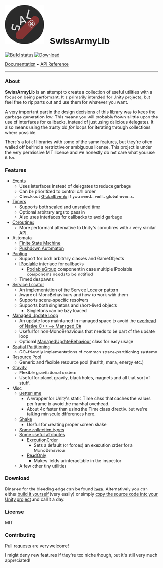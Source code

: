 # ![Logo](https://raw.githubusercontent.com/ArchonInteractive/SwissArmyLib/master/logo.png) &nbsp; SwissArmyLib

[![Build status](https://ci.appveyor.com/api/projects/status/sapkbwkbl5ug901u/branch/master?svg=true)](https://ci.appveyor.com/project/Phault/swissarmylib/branch/master)
[![Download](https://api.bintray.com/packages/phault/SwissArmyLib/development/images/download.svg) ](https://bintray.com/phault/SwissArmyLib/development/_latestVersion#files)


[Documentation](https://github.com/ArchonInteractive/SwissArmyLib/wiki)
&#8226;
[API Reference](https://archoninteractive.com/swissarmylib/)

---

### About
**SwissArmyLib** is an attempt to create a collection of useful utilities with a focus on being performant. It is primarily intended for Unity projects, but feel free to rip parts out and use them for whatever you want.

A very important part in the design decisions of this library was to keep the garbage generation low. This means you will probably frown a little upon the use of interfaces for callbacks, instead of just using delicious delegates. It also means using the trusty old *for* loops for iterating through collections where possible.

There's a lot of libraries with some of the same features, but they're often walled off behind a restrictive or ambiguous license.
This project is under the very permissive MIT license and we honestly do not care what you use it for.

### Features
* [Events](https://github.com/ArchonInteractive/SwissArmyLib/wiki/Event)
    * Uses interfaces instead of delegates to reduce garbage
    * Can be prioritized to control call order
    * Check out [GlobalEvents](https://github.com/ArchonInteractive/SwissArmyLib/wiki/GlobalEvents) if you need.. well.. global events.
* [Timers](https://github.com/ArchonInteractive/SwissArmyLib/wiki/TellMeWhen)
    * Supports both scaled and unscaled time
    * Optional arbitrary args to pass in
    * Also uses interfaces for callbacks to avoid garbage
* [Coroutines](https://github.com/ArchonInteractive/SwissArmyLib/wiki/BetterCoroutines)
    * More performant alternative to Unity's coroutines with a very similar API.
* Automata
    * [Finite State Machine](https://github.com/ArchonInteractive/SwissArmyLib/wiki/Finite-State-Machine)
    * [Pushdown Automaton](https://github.com/ArchonInteractive/SwissArmyLib/wiki/Pushdown-Automaton)
* [Pooling](https://github.com/ArchonInteractive/SwissArmyLib/wiki/Object-Pooling)
    * Support for both arbitrary classes and GameObjects
    * [IPoolable](https://github.com/ArchonInteractive/SwissArmyLib/wiki/IPoolable) interface for callbacks
        * [PoolableGroup](https://github.com/ArchonInteractive/SwissArmyLib/wiki/PoolableGroup) component in case multiple IPoolable components needs to be notified
    * Timed despawns
* [Service Locator](https://github.com/ArchonInteractive/SwissArmyLib/wiki/Service-Locator)
    * An implementation of the Service Locator pattern
    * Aware of MonoBehaviours and how to work with them
    * Supports scene-specific resolvers
    * Supports both singletons and short-lived objects
        * Singletons can be lazy loaded
* [Managed Update Loop](https://github.com/ArchonInteractive/SwissArmyLib/wiki/ManagedUpdate)
    * An update loop maintained in managed space to avoid the [overhead of Native C++ --> Managed C#](https://blogs.unity3d.com/2015/12/23/1k-update-calls/)
    * Useful for non-MonoBehaviours that needs to be part of the update loop
    * Optional [ManagedUpdateBehaviour](https://github.com/ArchonInteractive/SwissArmyLib/wiki/ManagedUpdateBehaviour) class for easy usage
* [Spatial Partitioning](https://github.com/ArchonInteractive/SwissArmyLib/wiki/Spacial-Partitioning)
    * GC-friendly implementations of common space-partitioning systems
* [Resource Pool](https://github.com/ArchonInteractive/SwissArmyLib/wiki/ResourcePool)
    * Generic and flexible resource pool (health, mana, energy etc.)
* [Gravity](https://github.com/ArchonInteractive/SwissArmyLib/wiki/GravitationalSystem)
    * Flexible gravitational system
    * Useful for planet gravity, black holes, magnets and all that sort of stuff.
* Misc
    * [BetterTime](https://github.com/ArchonInteractive/SwissArmyLib/wiki/BetterTime)
        * A wrapper for Unity's static Time class that caches the values per frame to avoid the marshal overhead.
        * About 4x faster than using the Time class directly, but we're talking miniscule differences here.
    * [Shake](https://github.com/ArchonInteractive/SwissArmyLib/wiki/Shake)
        * Useful for creating proper screen shake
    * [Some collection types](https://github.com/ArchonInteractive/SwissArmyLib/wiki/Collections)
    * [Some useful attributes](https://github.com/ArchonInteractive/SwissArmyLib/wiki/Attributes)
        * [ExecutionOrder](https://github.com/ArchonInteractive/SwissArmyLib/wiki/ExecutionOrder)
            * Sets a default (or forces) an execution order for a MonoBehaviour
        * [ReadOnly](https://github.com/ArchonInteractive/SwissArmyLib/wiki/ReadOnly)
            * Makes fields uninteractable in the inspector
    * A few other tiny utilities

### Download
Binaries for the bleeding edge can be found [here](https://bintray.com/phault/SwissArmyLib/development/_latestVersion#files).
Alternatively you can either [build it yourself](https://github.com/ArchonInteractive/SwissArmyLib/wiki/Home#building-the-source) (very easily) or simply [copy the source code into your Unity project](https://github.com/ArchonInteractive/SwissArmyLib/wiki/Home#method-2-copy-source) and call it a day.

### License
MIT

### Contributing
Pull requests are very welcome!

I might deny new features if they're too niche though, but it's still very much appreciated!
